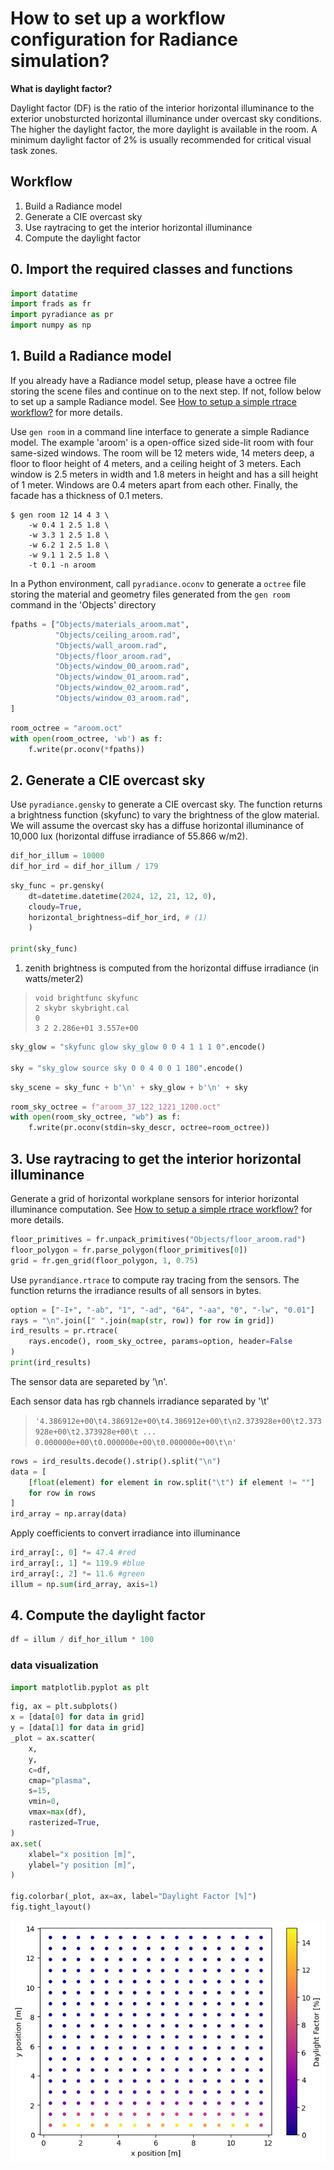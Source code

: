 # How to set up a workflow configuration for Radiance simulation?

**What is daylight factor?**

Daylight factor (DF) is the ratio of the interior horizontal illuminance to the exterior unobsturcted horizontal illuminance under overcast sky conditions. The higher the daylight factor, the more daylight is available in the room. A minimum daylight factor of 2% is usually recommended for critical visual task zones. 

## Workflow

1. Build a Radiance model
2. Generate a CIE overcast sky
3. Use raytracing to get the interior horizontal illuminance
4. Compute the daylight factor

## 0. Import the required classes and functions

```python
import datatime
import frads as fr
import pyradiance as pr
import numpy as np
```

## 1. Build a Radiance model 

If you already have a Radiance model setup, please have a octree file storing the scene files and continue on to the next step. If not, follow below to set up a sample Radiance model. See [How to setup a simple rtrace workflow?](guide_rad1.md) for more details.

Use `gen room` in a command line interface to generate
a simple Radiance model. The example 'aroom' is a open-office sized side-lit room with four same-sized windows. The room will be 12 meters wide, 14 meters deep, a floor to floor height of 4 meters, and a ceiling height of 3 meters. Each window is 2.5 meters in width and 1.8 meters in height and has a sill height of 1 meter. Windows are 0.4 meters apart from each other. Finally, the facade has a thickness of 0.1 meters. 

```
$ gen room 12 14 4 3 \
	-w 0.4 1 2.5 1.8 \
	-w 3.3 1 2.5 1.8 \
	-w 6.2 1 2.5 1.8 \
	-w 9.1 1 2.5 1.8 \
	-t 0.1 -n aroom
```

In a Python environment, call `pyradiance.oconv` to generate a `octree` file storing the material and geometry files generated from the `gen room` command in the 'Objects' directory 

```python
fpaths = ["Objects/materials_aroom.mat",
          "Objects/ceiling_aroom.rad",
          "Objects/wall_aroom.rad",
          "Objects/floor_aroom.rad",
          "Objects/window_00_aroom.rad",
          "Objects/window_01_aroom.rad",
          "Objects/window_02_aroom.rad",
          "Objects/window_03_aroom.rad",
]
```

```python
room_octree = "aroom.oct"
with open(room_octree, 'wb') as f:
    f.write(pr.oconv(*fpaths))
```

## 2. Generate a CIE overcast sky

Use `pyradiance.gensky` to generate a CIE overcast sky. The function returns a brightness function (skyfunc) to vary the brightness of the glow material. We will assume the overcast sky has a diffuse horizontal illuminance of 10,000 lux (horizontal diffuse irradiance of 55.866 w/m2).

```python
dif_hor_illum = 10000
dif_hor_ird = dif_hor_illum / 179
```
```python
sky_func = pr.gensky(
    dt=datetime.datetime(2024, 12, 21, 12, 0),
    cloudy=True,
    horizontal_brightness=dif_hor_ird, # (1)
    )

print(sky_func)
```

1. zenith brightness is computed from the horizontal diffuse irradiance (in watts/meter2)

> ```
> void brightfunc skyfunc
> 2 skybr skybright.cal
> 0
> 3 2 2.286e+01 3.557e+00
> ```



```python
sky_glow = "skyfunc glow sky_glow 0 0 4 1 1 1 0".encode()

sky = "sky_glow source sky 0 0 4 0 0 1 180".encode()
```

```python
sky_scene = sky_func + b'\n' + sky_glow + b'\n' + sky
```

```python title="add sky scene to octree"
room_sky_octree = f"aroom_37_122_1221_1200.oct"
with open(room_sky_octree, "wb") as f:
    f.write(pr.oconv(stdin=sky_descr, octree=room_octree))
```


## 3. Use raytracing to get the interior horizontal illuminance

Generate a grid of horizontal workplane sensors for interior horizontal illuminance computation. See [How to setup a simple rtrace workflow?](guide_rad1.md) for more details.

```python title="generate grid sensors based on the floor polygon"
floor_primitives = fr.unpack_primitives("Objects/floor_aroom.rad")
floor_polygon = fr.parse_polygon(floor_primitives[0])
grid = fr.gen_grid(floor_polygon, 1, 0.75)
```

Use `pyrandiance.rtrace` to compute ray tracing from the sensors. The function returns the irradiance results of all sensors in bytes.

```python title="rtrace to get irradiance"
option = ["-I+", "-ab", "1", "-ad", "64", "-aa", "0", "-lw", "0.01"]
rays = "\n".join([" ".join(map(str, row)) for row in grid])
ird_results = pr.rtrace(
    rays.encode(), room_sky_octree, params=option, header=False
)
print(ird_results)
```
The sensor data are separeted by '\n'. 

Each sensor data has rgb channels irradiance separated by '\t'

> ```'4.386912e+00\t4.386912e+00\t4.386912e+00\t\n2.373928e+00\t2.373928e+00\t2.373928e+00\t ... 0.000000e+00\t0.000000e+00\t0.000000e+00\t\n' ```
 
```python title="reformat the irradiance result"
rows = ird_results.decode().strip().split("\n")
data = [
    [float(element) for element in row.split("\t") if element != ""]
    for row in rows
]
ird_array = np.array(data)
```

Apply coefficients to convert irradiance into illuminance

```python title="convert irradiance to illuminance"
ird_array[:, 0] *= 47.4 #red
ird_array[:, 1] *= 119.9 #blue
ird_array[:, 2] *= 11.6 #green
illum = np.sum(ird_array, axis=1)
```

## 4. Compute the daylight factor


```python title="daylight factor = interior illuminance / exterior illuminance * 100"
df = illum / dif_hor_illum * 100
```

### data visualization

```python title="import visualization packages"
import matplotlib.pyplot as plt
```

```python 
fig, ax = plt.subplots()
x = [data[0] for data in grid]
y = [data[1] for data in grid]
_plot = ax.scatter(
    x,
    y,
    c=df,
    cmap="plasma",
    s=15,
    vmin=0,
    vmax=max(df),
    rasterized=True,
)
ax.set(
    xlabel="x position [m]",
    ylabel="y position [m]",
)

fig.colorbar(_plot, ax=ax, label="Daylight Factor [%]")
fig.tight_layout()
```

![daylight_factor](../assets/daylight_factor.png)